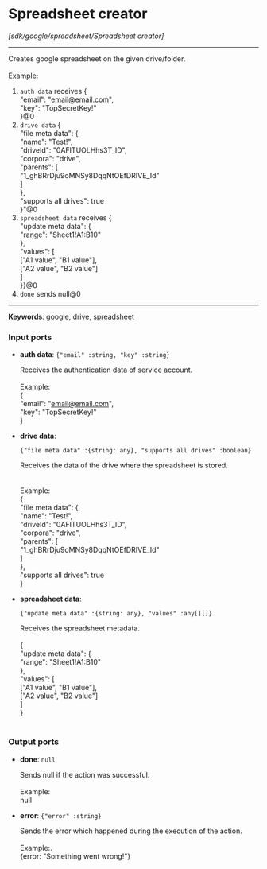 # Spreadsheet creator

_[sdk/google/spreadsheet/Spreadsheet creator]_

---

Creates google spreadsheet on the given drive/folder.<br>
<br>
Example:<br>
1. `auth data` receives {<br>
  "email": "email@email.com",<br>
  "key": "TopSecretKey!"<br>
}@0 <br>
2. `drive data` {<br>
  "file meta data": {<br>
    "name": "Test!",<br>
    "driveId": "0AFITUOLHhs3T_ID",<br>
    "corpora": "drive",<br>
    "parents": [<br>
      "1_ghBRrDju9oMNSy8DqqNtOEfDRIVE_Id"<br>
    ]<br>
  },<br>
  "supports all drives": true<br>
}"@0<br>
3. `spreadsheet data` receives {<br>
  "update meta data": {<br>
    "range": "Sheet1!A1:B10"<br>
  },<br>
  "values": [<br>
    ["A1 value", "B1 value"],<br>
    ["A2 value", "B2 value"]<br>
  ]<br>
}}@0 <br>
4. `done` sends null@0 <br>

---

__Keywords__: google, drive, spreadsheet

### Input ports

* __auth data__: ` {"email" :string, "key" :string} `

    Receives the authentication data of service account.<br>
    <br>
    Example: <br>
    {<br>
      "email": "email@email.com",<br>
      "key": "TopSecretKey!"<br>
    }<br>


* __drive data__: 
    ```
    {"file meta data" :{string: any}, "supports all drives" :boolean}
    ```

    Receives the data of the drive where the spreadsheet is stored.<br>
    <br>
    <br>
    Example:<br>
    {<br>
      "file meta data": {<br>
        "name": "Test!",<br>
        "driveId": "0AFITUOLHhs3T_ID",<br>
        "corpora": "drive",<br>
        "parents": [<br>
          "1_ghBRrDju9oMNSy8DqqNtOEfDRIVE_Id"<br>
        ]<br>
      },<br>
      "supports all drives": true<br>
    }<br>


* __spreadsheet data__: 
    ```
    {"update meta data" :{string: any}, "values" :any[][]}
    ```

    Receives the spreadsheet metadata.<br>
    <br>
    {<br>
      "update meta data": {<br>
        "range": "Sheet1!A1:B10"<br>
      },<br>
      "values": [<br>
        ["A1 value", "B1 value"],<br>
        ["A2 value", "B2 value"]<br>
      ]<br>
    }<br>
    <br>

### Output ports

* __done__: ` null `

    Sends null if the action was successful.<br>
    <br>
    Example:<br>
    null<br>


* __error__: ` {"error" :string} `

    Sends the error which happened during the execution of the action.<br>
    <br>
    Example:.<br>
    {error: "Something went wrong!"}<br>

